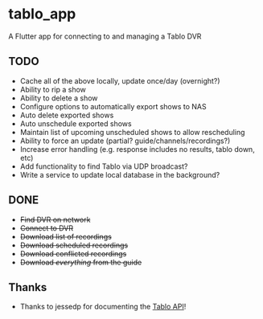 # tablo_app

A Flutter app for connecting to and managing a Tablo DVR

## TODO
* Cache all of the above locally, update once/day (overnight?)
* Ability to rip a show
* Ability to delete a show
* Configure options to automatically export shows to NAS
* Auto delete exported shows
* Auto unschedule exported shows
* Maintain list of upcoming unscheduled shows to allow rescheduling
* Ability to force an update (partial? guide/channels/recordings?)
* Increase error handling (e.g. response includes no results, tablo down, etc)
* Add functionality to find Tablo via UDP broadcast?
* Write a service to update local database in the background?

## DONE
* ~~Find DVR on network~~
* ~~Connect to DVR~~
* ~~Download list of recordings~~
* ~~Download scheduled recordings~~
* ~~Download conflicted recordings~~
* ~~Download *everything* from the guide~~

## Thanks
* Thanks to jessedp for documenting the [Tablo API](https://github.com/jessedp/tablo-api-docs/blob/main/source/index.html.md)!